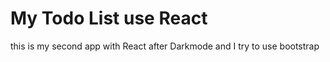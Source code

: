 # My Todo List use React

this is my second app with React after Darkmode and I try to use bootstrap
